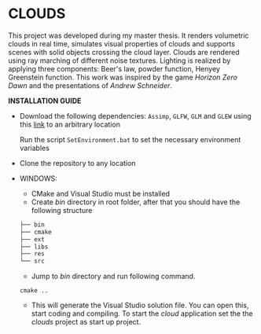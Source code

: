 # CLOUDS
This project was developed during my master thesis. It renders volumetric clouds in real time, simulates visual properties of clouds and supports scenes with solid objects crossing the cloud layer.
Clouds are rendered using ray marching of different noise textures. Lighting is realized by applying three components: Beer's law, powder function, Henyey Greenstein function. This work was inspired by the game *Horizon Zero Dawn* and the presentations of *Andrew Schneider*.


**INSTALLATION GUIDE**
* Download the following dependencies: `Assimp`, `GLFW`, `GLM` and `GLEW` using this [link](https://drive.google.com/open?id=1Yg7Qc6SBZAdagv43I3BRsuyRpjcaYKdc) to an arbitrary location

  Run the script `SetEnvironment.bat` to set the necessary environment variables
* Clone the repository to any location 
* WINDOWS:
  * CMake and Visual Studio must be installed
  * Create *bin* directory in root folder, after that you should have the following structure
  ```bash
  ├── bin
  ├── cmake
  ├── ext
  ├── libs
  ├── res
  └── src
  ```
  * Jump to *bin* directory and run following command. 
  ```
  cmake ..
  ```  
  * This will generate the Visual Studio solution file. You can open this, start coding and compiling. To start the *cloud* application set the the *clouds* project as start up project.
